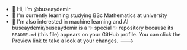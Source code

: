 - 👋 Hi, I’m @buseaydemir
- 🌱 I’m currently learning studying BSc Mathematics at university
- 👾 I'm also interested in machine learning and AI
buseaydemir/buseaydemir is a ✨ special ✨ repository because its `README.md` (this file) appears on your GitHub profile.
You can click the Preview link to take a look at your changes.
--->
